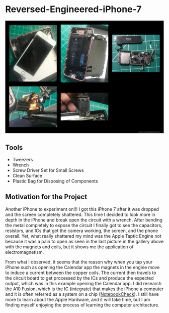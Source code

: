 # Reversed-Engineered-iPhone-7

<img src="iPhone7.png">

<h2>Tools</h2>
<ul>
  <li>Tweezers</li>
  <li>Wrench</li>
  <li>Screw Driver Set for Small Screws</li>
  <li>Clean Surface</li>
  <li>Plastic Bag for Disposing of Components</li>
</ul>  

<h2>Motivation for the Project</h2>

Another iPhone to experiment on!!! I got this iPhone 7 after it was dropped and the screen completely shattered. This time I decided to look more in depth in the iPhone and break open the circuit with a wrench. After bending the metal completely to expose the circuit I finally got to see the capacitors, resistors, and ICs that get the camera working, the screen, and the phone overall. Yet, what really shattered my mind was the Apple Taptic Engine not because it was a pain to open as seen in the last picture in the gallery above with the magnets and coils, but it shows me the application of electromagnetism.

From what I observed, it seems that the reason why when you tap your iPhone such as opening the Calendar app the magnets in the engine move to induce a current between the copper coils. The current then travels to the circuit board to get processed by the ICs and produce the expected output, which was in this example opening the Calendar app. I did research the A10 Fusion, which is the IC (integrate) that makes the iPhone a computer and it is often referred as a system on a chip (<a href="https://www.notebookcheck.net/A12-Bionic-vs-A10-Fusion_10166_8178.247596.0.html">NotebookCheck</a>). I still have more to learn about the Apple Hardware, and it will take time, but I am finding myself enjoying the process of learning the computer architecture.
